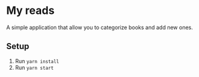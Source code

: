 # My reads

A simple application that allow you to categorize books and add new ones.

## Setup

1. Run `yarn install`
2. Run `yarn start`
